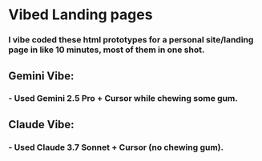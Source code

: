 # Vibed Landing pages

### I vibe coded these html prototypes for a personal site/landing page in like 10 minutes, most of them in one shot. 

## Gemini Vibe:
### - Used Gemini 2.5 Pro + Cursor while chewing some gum.

## Claude Vibe:
### - Used Claude 3.7 Sonnet + Cursor (no chewing gum).



